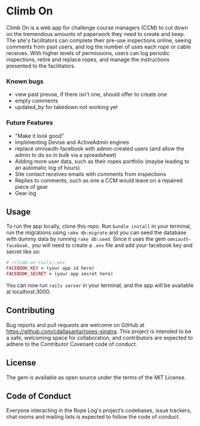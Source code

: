 # Climb On

Climb On is a web app for challenge course managers (CCM) to cut down on the tremendous amounts of paperwork they need to create and keep. The site's facilitators can complete their pre-use inspections online, seeing comments from past users, and log the number of uses each rope or cable receives. With higher levels of permissions, users can log periodic inspections, retire and replace ropes, and manage the instructions presented to the facilitators.

### Known bugs
- view past preuse, if there isn't one, should offer to create one
- empty comments
- updated_by for takedown not working yet

### Future Features
- "Make it look good"
- Implimenting Devise and ActiveAdmin engines
- replace omniauth-facebook with admin-created users (and allow the admin to do so in bulk via a spreadsheet)
- Adding more user data, such as their ropes portfolio (maybe leading to an automatic log of hours)
- Site contact receives emails with comments from inspections
- Replies to comments, such as one a CCM would leave on a repaired piece of gear
- Gear log


## Usage
To run the app locally, clone this repo. Run `bundle install` in your terminal, run the migrations using `rake db:migrate` and you can seed the database with dummy data by running `rake db:seed`. Since it uses the gem `omniauth-facebook,` you will need to create a `.env` file and add your facebook key and secret like so:

```ruby
# /climb-on-rails/.env
FACEBOOK_KEY = (your app id here)
FACEBOOK_SECRET = (your app secret here)
```

You can now run `rails server` in your terminal, and the app will be available at localhost:3000.

## Contributing
Bug reports and pull requests are welcome on GitHub at https://github.com/cdallasanta/ropes-sinatra. This project is intended to be a safe, welcoming space for collaboration, and contributors are expected to adhere to the Contributor Covenant code of conduct.

## License
The gem is available as open source under the terms of the MIT License.

## Code of Conduct
Everyone interacting in the Rope Log's project’s codebases, issue trackers, chat rooms and mailing lists is expected to follow the code of conduct.
